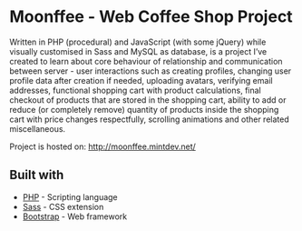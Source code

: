 # Moonffee - Web Coffee Shop Project

Written in PHP (procedural) and JavaScript (with some jQuery) while visually customised in Sass and MySQL as database, is a project I’ve created to learn about core behaviour of relationship and communication between server - user interactions such as creating profiles, changing user profile data after creation if needed, uploading avatars, verifying email addresses, functional shopping cart with product calculations, final checkout of products that are stored in the shopping cart, ability to add or reduce (or completely remove) quantity of products inside the shopping cart with price changes respectfully, scrolling animations and other related miscellaneous.

Project is hosted on: http://moonffee.mintdev.net/

## Built with

* [PHP](https://www.php.net/) - Scripting language
* [Sass](https://sass-lang.com/) - CSS extension
* [Bootstrap](https://getbootstrap.com/) - Web framework
